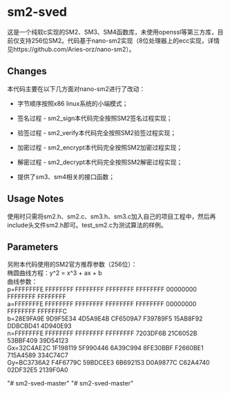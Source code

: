 sm2-sved
========

这是一个纯软c实现的SM2、SM3、SM4函数库，未使用openssl等第三方库，目前仅支持256位SM2。代码基于nano-sm2实现（8位处理器上的ecc实现，详情见https://github.com/Aries-orz/nano-sm2）。

Changes
--------

本代码主要在以下几方面对nano-sm2进行了改动：

 * 字节顺序按照x86 linux系统的小端模式；

 * 签名过程 - sm2_sign本代码完全按照SM2签名过程实现；

 * 验签过程 - sm2_verify本代码完全按照SM2验签过程实现；
 
 * 加密过程 - sm2_encrypt本代码完全按照SM2加密过程实现；

 * 解密过程 - sm2_decrypt本代码完全按照SM2解密过程实现；

 * 提供了sm3、sm4相关的接口函数；

Usage Notes
-----------

使用时只需将sm2.h、sm2.c、sm3.h、sm3.c加入自己的项目工程中，然后再include头文件sm2.h即可。test_sm2.c为测试算法的样例。

Parameters
-----------

另附本代码使用的SM2官方推荐参数（256位）：  
椭圆曲线方程：y^2 = x^3 + ax + b  
曲线参数：  
p=FFFFFFFE FFFFFFFF FFFFFFFF FFFFFFFF FFFFFFFF 00000000 FFFFFFFF FFFFFFFF  
a=FFFFFFFE FFFFFFFF FFFFFFFF FFFFFFFF FFFFFFFF 00000000 FFFFFFFF FFFFFFFC  
b=28E9FA9E 9D9F5E34 4D5A9E4B CF6509A7 F39789F5 15AB8F92 DDBCBD41 4D940E93  
n=FFFFFFFE FFFFFFFF FFFFFFFF FFFFFFFF 7203DF6B 21C6052B 53BBF409 39D54123  
Gx=32C4AE2C 1F198119 5F990446 6A39C994 8FE30BBF F2660BE1 715A4589 334C74C7  
Gy=BC3736A2 F4F6779C 59BDCEE3 6B692153 D0A9877C C62A4740 02DF32E5 2139F0A0  

"# sm2-sved-master" 
"# sm2-sved-master" 
